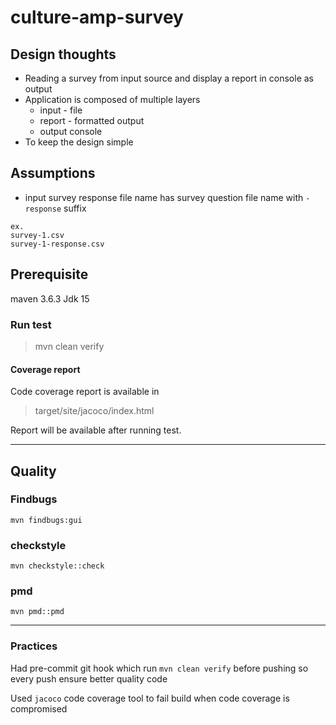 # culture-amp-survey

## Design thoughts

* Reading a survey from input source and display a report in console as output
* Application is composed of multiple layers
    * input - file
    * report - formatted output
    * output console
* To keep the design simple

## Assumptions

* input survey response file name has survey question file name with `-response` suffix

```
ex.
survey-1.csv
survey-1-response.csv
```

## Prerequisite

maven 3.6.3 Jdk 15

### Run test

> mvn clean verify

#### Coverage report

Code coverage report is available in
> target/site/jacoco/index.html

Report will be available after running test.

---

## Quality

### Findbugs

`mvn findbugs:gui`

### checkstyle

`mvn checkstyle::check`

### pmd

`mvn pmd::pmd`

---

### Practices

Had pre-commit git hook which run `mvn clean verify` before pushing so every push ensure better quality code

Used `jacoco` code coverage tool to fail build when code coverage is compromised

